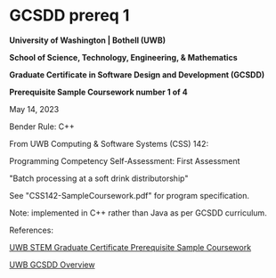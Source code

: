 # GCSDD prereq 1

**University of Washington | Bothell (UWB)**

**School of Science, Technology, Engineering, & Mathematics**

**Graduate Certificate in Software Design and Development (GCSDD)**

**Prerequisite Sample Coursework number 1 of 4**


May 14, 2023

Bender Rule: C++


From UWB Computing & Software Systems (CSS) 142:

Programming Competency Self-Assessment: First Assessment

"Batch processing at a soft drink distributorship"

See "CSS142-SampleCoursework.pdf" for program specification.


Note: implemented in C++ rather than Java as per GCSDD curriculum.

References:

[UWB STEM Graduate Certificate Prerequisite Sample Coursework](https://www.uwb.edu/stem/graduate/gcsdd/sample-coursework) 

[UWB GCSDD Overview](https://www.uwb.edu/stem/graduate/gcsdd)
